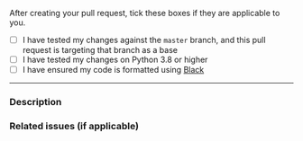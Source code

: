 After creating your pull request, tick these boxes if they are applicable to you.

- [ ] I have tested my changes against the `master` branch, and this pull request is targeting that branch as a base
- [ ] I have tested my changes on Python 3.8 or higher
- [ ] I have ensured my code is formatted using [Black](https://github.com/psf/black)

----

### Description



### Related issues (if applicable)
